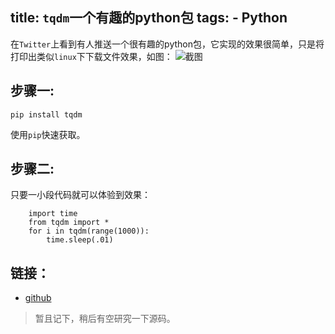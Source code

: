 title: `tqdm`一个有趣的python包
tags:
    - Python
---
在`Twitter`上看到有人推送一个很有趣的python包，它实现的效果很简单，只是将打印出类似`linux`下下载文件效果，如图：
![截图](http://7xpgwr.com1.z0.glb.clouddn.com/jitu20151224165700.png)

## 步骤一:

`pip install tqdm`

使用`pip`快速获取。

## 步骤二:

只要一小段代码就可以体验到效果：

```
    import time
    from tqdm import *
    for i in tqdm(range(1000)):
        time.sleep(.01)

```

## 链接：

* [github](https://github.com/noamraph/tqdm)

> 暂且记下，稍后有空研究一下源码。
